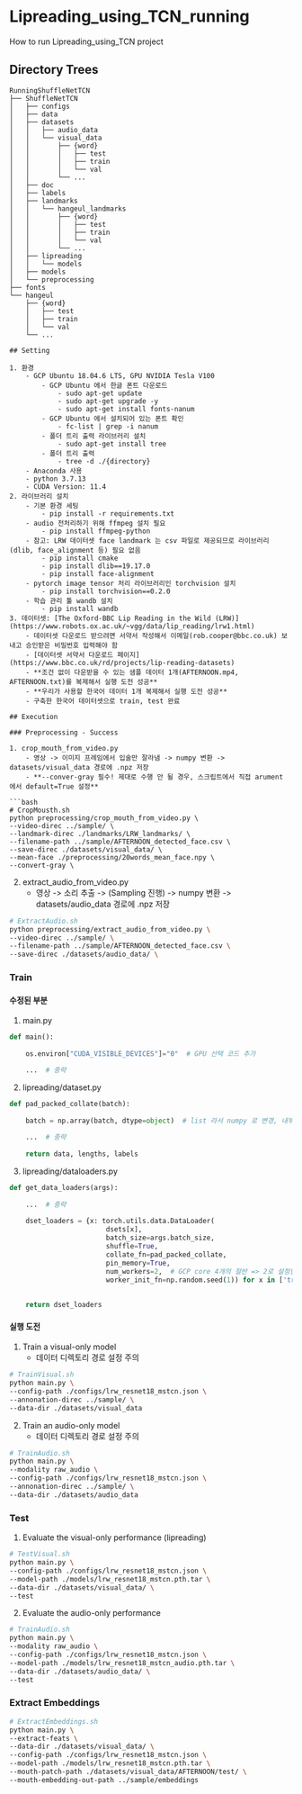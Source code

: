 # Lipreading_using_TCN_running
How to run Lipreading_using_TCN project

## Directory Trees

```
RunningShuffleNetTCN
├── ShuffleNetTCN
│   ├── configs
│   ├── data
│   ├── datasets
│   │   ├── audio_data
│   │   └── visual_data
│   │       ├── {word}
│   │       │   ├── test
│   │       │   ├── train
│   │       │   └── val
│   │       └── ...
│   ├── doc
│   ├── labels
│   ├── landmarks
│   │   └── hangeul_landmarks
│   │       ├── {word}
│   │       │   ├── test
│   │       │   ├── train
│   │       │   └── val
│   │       └── ...
│   ├── lipreading
│   │   └── models
│   ├── models
│   └── preprocessing
├── fonts
└── hangeul
    ├── {word}
    │   ├── test
    │   ├── train      
    │   └── val
    └── ...

## Setting

1. 환경
    - GCP Ubuntu 18.04.6 LTS, GPU NVIDIA Tesla V100
        - GCP Ubuntu 에서 한글 폰트 다운로드
            - sudo apt-get update
            - sudo apt-get upgrade -y
            - sudo apt-get install fonts-nanum
        - GCP Ubuntu 에서 설치되어 있는 폰트 확인
            - fc-list | grep -i nanum
        - 폴더 트리 출력 라이브러리 설치
            - sudo apt-get install tree
        - 폴더 트리 출력
            - tree -d ./{directory}
    - Anaconda 사용
    - python 3.7.13
    - CUDA Version: 11.4
2. 라이브러리 설치
    - 기본 환경 세팅
        - pip install -r requirements.txt
    - audio 전처리하기 위해 ffmpeg 설치 필요
        - pip install ffmpeg-python
    - 참고: LRW 데이터셋 face landmark 는 csv 파일로 제공되므로 라이브러리(dlib, face_alignment 등) 필요 없음
        - pip install cmake
        - pip install dlib==19.17.0
        - pip install face-alignment
    - pytorch image tensor 처리 라이브러리인 torchvision 설치
        - pip install torchvision==0.2.0
    - 학습 관리 툴 wandb 설치
        - pip install wandb
3. 데이터셋: [The Oxford-BBC Lip Reading in the Wild (LRW)](https://www.robots.ox.ac.uk/~vgg/data/lip_reading/lrw1.html)
    - 데이터셋 다운로드 받으려면 서약서 작성해서 이메일(rob.cooper@bbc.co.uk) 보내고 승인받은 비밀번호 입력해야 함
    - [데이터셋 서약서 다운로드 페이지](https://www.bbc.co.uk/rd/projects/lip-reading-datasets)
    - **조건 없이 다운받을 수 있는 샘플 데이터 1개(AFTERNOON.mp4, AFTERNOON.txt)를 복제해서 실행 도전 성공**
    - **우리가 사용할 한국어 데이터 1개 복제해서 실행 도전 성공**
    - 구축한 한국어 데이터셋으로 train, test 완료

## Execution

### Preprocessing - Success

1. crop_mouth_from_video.py
    - 영상 -> 이미지 프레임에서 입술만 잘라냄 -> numpy 변환 -> datasets/visual_data 경로에 .npz 저장
    - **--conver-gray 필수! 제대로 수행 안 될 경우, 스크립트에서 직접 arument 에서 default=True 설정**

```bash
# CropMousth.sh
python preprocessing/crop_mouth_from_video.py \
--video-direc ../sample/ \
--landmark-direc ./landmarks/LRW_landmarks/ \
--filename-path ../sample/AFTERNOON_detected_face.csv \
--save-direc ./datasets/visual_data/ \
--mean-face ./preprocessing/20words_mean_face.npy \
--convert-gray \
```

2. extract_audio_from_video.py
    - 영상 -> 소리 추출 -> (Sampling 진행) -> numpy 변환 -> datasets/audio_data 경로에 .npz 저장

```bash
# ExtractAudio.sh
python preprocessing/extract_audio_from_video.py \
--video-direc ../sample/ \
--filename-path ../sample/AFTERNOON_detected_face.csv \
--save-direc ./datasets/audio_data/ \
```

### Train

#### 수정된 부분

1. main.py

```python
def main():
    
    os.environ["CUDA_VISIBLE_DEVICES"]="0"  # GPU 선택 코드 추가

    ...  # 중략
```

2. lipreading/dataset.py

```python
def pad_packed_collate(batch):
    
    batch = np.array(batch, dtype=object)  # list 라서 numpy 로 변경, 내부 요소 리스트 길이가 달라서 dytpe=object 설정하는 코드 추가
    
    ...  # 중략
    
    return data, lengths, labels
```

3. lipreading/dataloaders.py

```python
def get_data_loaders(args):
    
    ...  # 중략
    
    dset_loaders = {x: torch.utils.data.DataLoader(
                        dsets[x],
                        batch_size=args.batch_size,
                        shuffle=True,
                        collate_fn=pad_packed_collate,
                        pin_memory=True,
                        num_workers=2,  # GCP core 4개의 절반 => 2로 설정한 코드로 변경 # num_workers=args.workers,
                        worker_init_fn=np.random.seed(1)) for x in ['train', 'val', 'test']}
    
    
    return dset_loaders
```


#### 실행 도전

1. Train a visual-only model
    - 데이터 디렉토리 경로 설정 주의

```bash
# TrainVisual.sh
python main.py \
--config-path ./configs/lrw_resnet18_mstcn.json \
--annonation-direc ../sample/ \
--data-dir ./datasets/visual_data
```

2. Train an audio-only model
    - 데이터 디렉토리 경로 설정 주의

```bash
# TrainAudio.sh
python main.py \
--modality raw_audio \
--config-path ./configs/lrw_resnet18_mstcn.json \
--annonation-direc ../sample/ \
--data-dir ./datasets/audio_data
```

### Test

1. Evaluate the visual-only performance (lipreading)

```bash
# TestVisual.sh
python main.py \
--config-path ./configs/lrw_resnet18_mstcn.json \
--model-path ./models/lrw_resnet18_mstcn.pth.tar \
--data-dir ./datasets/visual_data/ \
--test
```

2. Evaluate the audio-only performance

```bash
# TrainAudio.sh
python main.py \
--modality raw_audio \
--config-path ./configs/lrw_resnet18_mstcn.json \
--model-path ./models/lrw_resnet18_mstcn_audio.pth.tar \
--data-dir ./datasets/audio_data/ \
--test
```

### Extract Embeddings

```bash
# ExtractEmbeddings.sh
python main.py \
--extract-feats \
--data-dir ./datasets/visual_data/ \
--config-path ./configs/lrw_resnet18_mstcn.json \
--model-path ./models/lrw_resnet18_mstcn.pth.tar \
--mouth-patch-path ./datasets/visual_data/AFTERNOON/test/ \
--mouth-embedding-out-path ../sample/embeddings
```
